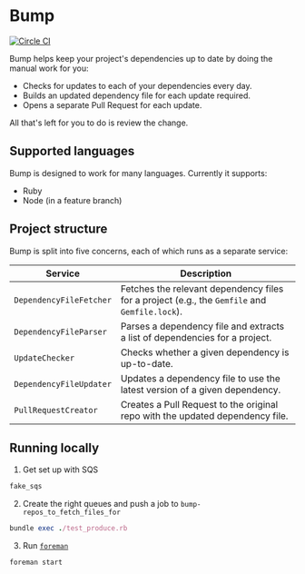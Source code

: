 # Bump

[![Circle CI](https://circleci.com/gh/gocardless/bump.svg?style=svg&circle-token=135135b2c43b14edc2f5031621a3c1681caeb1c8)](https://circleci.com/gh/gocardless/bump)

Bump helps keep your project's dependencies up to date by doing the manual work for you:

- Checks for updates to each of your dependencies every day.
- Builds an updated dependency file for each update required.
- Opens a separate Pull Request for each update.

All that's left for you to do is review the change.

## Supported languages

Bump is designed to work for many languages. Currently it supports:

- Ruby
- Node (in a feature branch)

## Project structure

Bump is split into five concerns, each of which runs as a separate service:

| Service                 | Description                                                                                   |
|-------------------------|-----------------------------------------------------------------------------------------------|
| `DependencyFileFetcher` | Fetches the relevant dependency files for a project (e.g., the `Gemfile` and `Gemfile.lock`). |
| `DependencyFileParser`  | Parses a dependency file and extracts a list of dependencies for a project.                   |
| `UpdateChecker`         | Checks whether a given dependency is up-to-date.                                              |
| `DependencyFileUpdater` | Updates a dependency file to use the latest version of a given dependency.                    |
| `PullRequestCreator`    | Creates a Pull Request to the original repo with the updated dependency file.                 |

## Running locally

1. Get set up with SQS
  ```bash
  fake_sqs
  ```

2. Create the right queues and push a job to `bump-repos_to_fetch_files_for`
  ```ruby
  bundle exec ./test_produce.rb
  ```


3. Run [`foreman`](http://ddollar.github.io/foreman/)
  ```bash
  foreman start
  ```
